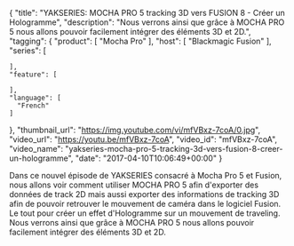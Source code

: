 {
  "title": "YAKSERIES: MOCHA PRO 5 tracking 3D vers FUSION 8 - Créer un Hologramme",
  "description": "Nous verrons ainsi que grâce à MOCHA PRO 5 nous allons pouvoir facilement intégrer des éléments 3D et 2D.",
  "tagging": {
    "product": [
      "Mocha Pro"
    ],
    "host": [
      "Blackmagic Fusion"
    ],
    "series": [

    ],
    "feature": [

    ],
    "language": [
      "French"
    ]
  },
  "thumbnail_url": "https://img.youtube.com/vi/mfVBxz-7coA/0.jpg",
  "video_url": "https://youtu.be/mfVBxz-7coA",
  "video_id": "mfVBxz-7coA",
  "video_name": "yakseries-mocha-pro-5-tracking-3d-vers-fusion-8-creer-un-hologramme",
  "date": "2017-04-10T10:06:49+00:00"
}

Dans ce nouvel épisode de YAKSERIES consacré à Mocha Pro 5 et Fusion, nous allons voir comment utiliser MOCHA PRO 5 afin d'exporter des données de track 2D mais aussi exporter des informations de tracking 3D afin de pouvoir retrouver le mouvement de caméra dans le logiciel Fusion. Le tout pour créer un effet d'Hologramme sur un mouvement de traveling. Nous verrons ainsi que grâce à MOCHA PRO 5 nous allons pouvoir facilement intégrer des éléments 3D et 2D.
